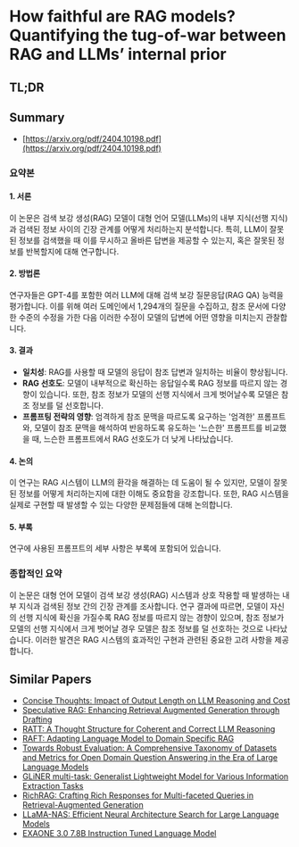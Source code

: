# How faithful are RAG models? Quantifying the tug-of-war between RAG and LLMs’ internal prior
## TL;DR
## Summary
- [https://arxiv.org/pdf/2404.10198.pdf](https://arxiv.org/pdf/2404.10198.pdf)

### 요약본

#### 1. 서론
이 논문은 검색 보강 생성(RAG) 모델이 대형 언어 모델(LLMs)의 내부 지식(선행 지식)과 검색된 정보 사이의 긴장 관계를 어떻게 처리하는지 분석합니다. 특히, LLM이 잘못된 정보를 검색했을 때 이를 무시하고 올바른 답변을 제공할 수 있는지, 혹은 잘못된 정보를 반복할지에 대해 연구합니다.

#### 2. 방법론
연구자들은 GPT-4를 포함한 여러 LLM에 대해 검색 보강 질문응답(RAG QA) 능력을 평가합니다. 이를 위해 여러 도메인에서 1,294개의 질문을 수집하고, 참조 문서에 다양한 수준의 수정을 가한 다음 이러한 수정이 모델의 답변에 어떤 영향을 미치는지 관찰합니다.

#### 3. 결과
- **일치성**: RAG를 사용할 때 모델의 응답이 참조 답변과 일치하는 비율이 향상됩니다.
- **RAG 선호도**: 모델이 내부적으로 확신하는 응답일수록 RAG 정보를 따르지 않는 경향이 있습니다. 또한, 참조 정보가 모델의 선행 지식에서 크게 벗어날수록 모델은 참조 정보를 덜 선호합니다.
- **프롬프팅 전략의 영향**: 엄격하게 참조 문맥을 따르도록 요구하는 '엄격한' 프롬프트와, 모델이 참조 문맥을 해석하여 반응하도록 유도하는 '느슨한' 프롬프트를 비교했을 때, 느슨한 프롬프트에서 RAG 선호도가 더 낮게 나타났습니다.

#### 4. 논의
이 연구는 RAG 시스템이 LLM의 환각을 해결하는 데 도움이 될 수 있지만, 모델이 잘못된 정보를 어떻게 처리하는지에 대한 이해도 중요함을 강조합니다. 또한, RAG 시스템을 실제로 구현할 때 발생할 수 있는 다양한 문제점들에 대해 논의합니다.

#### 5. 부록
연구에 사용된 프롬프트의 세부 사항은 부록에 포함되어 있습니다.

### 종합적인 요약
이 논문은 대형 언어 모델이 검색 보강 생성(RAG) 시스템과 상호 작용할 때 발생하는 내부 지식과 검색된 정보 간의 긴장 관계를 조사합니다. 연구 결과에 따르면, 모델이 자신의 선행 지식에 확신을 가질수록 RAG 정보를 따르지 않는 경향이 있으며, 참조 정보가 모델의 선행 지식에서 크게 벗어날 경우 모델은 참조 정보를 덜 선호하는 것으로 나타났습니다. 이러한 발견은 RAG 시스템의 효과적인 구현과 관련된 중요한 고려 사항을 제공합니다.

## Similar Papers
- [Concise Thoughts: Impact of Output Length on LLM Reasoning and Cost](2407.19825.md)
- [Speculative RAG: Enhancing Retrieval Augmented Generation through Drafting](2407.08223.md)
- [RATT: A Thought Structure for Coherent and Correct LLM Reasoning](2406.02746.md)
- [RAFT: Adapting Language Model to Domain Specific RAG](2403.10131.md)
- [Towards Robust Evaluation: A Comprehensive Taxonomy of Datasets and Metrics for Open Domain Question Answering in the Era of Large Language Models](2406.13232.md)
- [GLiNER multi-task: Generalist Lightweight Model for Various Information Extraction Tasks](2406.12925.md)
- [RichRAG: Crafting Rich Responses for Multi-faceted Queries in Retrieval-Augmented Generation](2406.12566.md)
- [LLaMA-NAS: Efficient Neural Architecture Search for Large Language Models](2405.18377.md)
- [EXAONE 3.0 7.8B Instruction Tuned Language Model](2408.03541.md)
